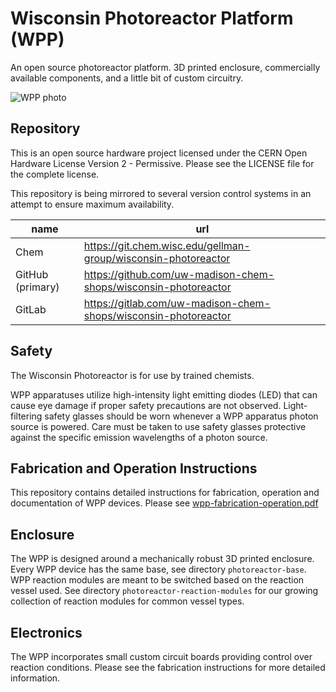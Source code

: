 # Wisconsin Photoreactor Platform (WPP)

An open source photoreactor platform. 3D printed enclosure, commercially available components, and a little bit of custom circuitry.

![WPP photo](./coverart.png)

## Repository

This is an open source hardware project licensed under the CERN Open Hardware License Version 2 - Permissive.
Please see the LICENSE file for the complete license.

This repository is being mirrored to several version control systems in an attempt to ensure maximum availability.

| name             | url                                                             |
| ---------------- | --------------------------------------------------------------- |
| Chem             | https://git.chem.wisc.edu/gellman-group/wisconsin-photoreactor  |
| GitHub (primary) | https://github.com/uw-madison-chem-shops/wisconsin-photoreactor |
| GitLab           | https://gitlab.com/uw-madison-chem-shops/wisconsin-photoreactor |

## Safety

The Wisconsin Photoreactor is for use by trained chemists.

WPP apparatuses utilize high-intensity light emitting diodes (LED) that can cause eye damage if proper safety precautions are not observed. 
Light-filtering safety glasses should be worn whenever a WPP apparatus photon source is powered. 
Care must be taken to use safety glasses protective against the specific emission wavelengths of a photon source.

## Fabrication and Operation Instructions

This repository contains detailed instructions for fabrication, operation and documentation of WPP devices.
Please see [wpp-fabrication-operation.pdf](./fabrication-and-operation-instructions/wpp-fabrication-operation.pdf)

## Enclosure

The WPP is designed around a mechanically robust 3D printed enclosure.
Every WPP device has the same base, see directory `photoreactor-base`.
WPP reaction modules are meant to be switched based on the reaction vessel used.
See directory `photoreactor-reaction-modules` for our growing collection of reaction modules for common vessel types.

## Electronics

The WPP incorporates small custom circuit boards providing control over reaction conditions.
Please see the fabrication instructions for more detailed information.
